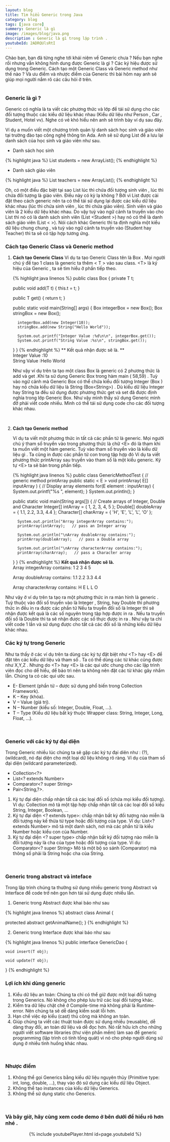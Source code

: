 ```yaml
---
layout: blog
title: Tìm hiểu Generic trong Java 
category: blog
tags: [java core]
summery: Generic là gì 
image: /images/blog/java.png
description : Generic là gì trong lập trình .
youtubeId: 2ADRQUlsRtI
---
```


Chào bạn, bạn đã từng nghe tới khái niệm về Generic chưa ? Nếu bạn nghe rồi nhưng vẫn không hình dung được 
Generic là gì ? Các ký hiệu được sử dụng trong Generic. Cách tạo một Generic Class và Generic method như thế nào ? Và ưu điểm và nhược 
điểm của Generic thì bài hôm nay anh sẽ giúp mọi người nắm rõ các câu hỏi ở trên.
<br><br>

### Generic là gì ?
Generic có nghĩa là ta viết các phương thức và lớp để tái sử dụng cho các đối tượng thuộc các kiểu dữ liệu khác nhau (Kiểu dữ liệu như Person , Car , Student, Hotel vv).
Nghe có vẻ khó hiểu nên anh sẽ trình bày ví dụ sau đây. 

Ví dụ a muốn viết một chương trình quản lý danh sách  học sinh và giáo viên tại trường đào tạo 
công nghệ thông tin Ada. Anh sẽ sử dụng List để a lưu lại danh sách của học sinh và giáo viên như sau.

- Danh sách học sinh 

{% highlight java  %}
List<Student> students = new ArrayList<Student>();
{% endhighlight %}

- Danh sách giáo viên 

{% highlight java  %}
List<Teacher> teachers = new ArrayList<Teacher>();
{% endhighlight %}

Oh, có một điều đặc biệt tại sao List lúc thì chứa đối tượng sinh viên , lúc thì chứa đối tượng là giáo viên. Điều này có kỳ lạ không ?
Bởi vì List được cài đặt theo cách generic nên ta có thể tái sử dụng lại được các kiểu dữ liệu khác nhau  (lúc thì chứa sinh viên , lúc thì chứa giáo viên). Sinh viên và giáo viên
là 2 kiểu dữ liệu khác nhau. Do vậy tuỳ vào ngữ cảnh ta truyền vào cho List thì nó có là danh sách sinh viên (List \<Student \>) hay nó có thể là danh sách giáo viên  (List \< \>). 
Nói cách khác Generic thì ta định nghĩa một kiểu dữ liệu chung chung , và tuỳ vào ngữ cảnh ta truyền vào (Student hay Teacher) thì ta sẽ có tập hợp tương ứng. 
<br>

### Cách tạo Generic Class và Generic method

1. **Cách tạo Generic Class**
Ví dụ ta tạo  Generic Class tên là  Box . Mọi người chú ý để tạo 1 class là generic ta thêm \< T \> vào sau class. \<T\> là ký hiệu của Generic , ta sẽ tìm hiểu ở phần tiếp theo.

   {% highlight java linenos %}
   public class Box<T> {
      private T t;
   
      public void add(T t) {
         this.t = t;
      }
   
      public T get() {
         return t;
      }
   
      public static void main(String[] args) {
         Box<Integer> integerBox = new Box<Integer>();
         Box<String> stringBox = new Box<String>();
       
         integerBox.add(new Integer(10));
         stringBox.add(new String("Hello World"));
   
         System.out.printf("Integer Value :%d\n\n", integerBox.get());
         System.out.printf("String Value :%s\n", stringBox.get());
      }
   }
   {% endhighlight %}
  ** Kết quả nhận được sẽ là. ** <br>
   Integer Value :10 <br>
   String Value :Hello World <br>
   
   Như vậy ví dụ trên ta tạo một class Box là generic có 2 phương thức là add và get .Khi ta sử dụng Generic Box trong hàm main ( 58,59)  . Tuỳ vào ngữ cảnh mà Generic Box  có thể chứa kiểu đối tượng Integer (Box<Integer> ) hay nó
   chứa kiểu dữ liệu là String (Box\<String\>) . Dù kiểu dữ liệu Integer hay String ta đều sử dụng được phương thức get và set đã được định nghỉa trong lớp Generic Box. Như vậy mình thấy
   sử dụng Generic mình đỡ phải viết code nhiều. Mình có thể tái sử dụng code cho các đối tượng khác nhau. 
<br>

2. **Cách tạo Generic method**

   Ví dụ ta viết một phương thức in tất cả các phần tử là generic. Mọi người chú ý tham số truyền vào trong phương thức là chữ \<E\> đó là tham khi ta muốn viết một hàm generic.
   Tuỳ vào tham số truyền vào là kiểu dữ liệu gì . Ta cũng in được các phần tử con trong tập hợp đó
   Ví dụ ta viết phương thức printArray sau truyền vào tham số là một kiểu generic. Ký tự \<E\> ta sẽ bàn trong phần tiếp. 

   {% highlight java linenos %}
   public class GenericMethodTest {
      // generic method printArray
      public static < E > void printArray( E[] inputArray ) {
         // Display array elements
         for(E element : inputArray) {
            System.out.printf("%s ", element);
         }
         System.out.println();
      }
   
      public static void main(String args[]) {
         // Create arrays of Integer, Double and Character
         Integer[] intArray = { 1, 2, 3, 4, 5 };
         Double[] doubleArray = { 1.1, 2.2, 3.3, 4.4 };
         Character[] charArray = { 'H', 'E', 'L', 'L', 'O' };
   
         System.out.println("Array integerArray contains:");
         printArray(intArray);   // pass an Integer array
   
         System.out.println("\nArray doubleArray contains:");
         printArray(doubleArray);   // pass a Double array
   
         System.out.println("\nArray characterArray contains:");
         printArray(charArray);   // pass a Character array
      }
   }
   {% endhighlight %}
 **Kết quả nhận được sẽ là.** <br>
   Array integerArray contains:
   1 2 3 4 5 
   
   Array doubleArray contains:
   1.1 2.2 3.3 4.4 
   
   Array characterArray contains:
   H E L L O
   
Như vậy ở ví dụ trên ta tạo ra một phương thức in ra màn hình là generic . Tuỳ thuộc vào đối số truyền vào là Integer , String, hay Double thì phương thức in đều in ra được các phần tử
Nếu ta truyền  đối số là Integer thì sẽ nhận được kết quả là các số nguyên trong tập hợp được in ra  . Nếu ta truyền đối số là  Double thì ta sẽ nhận được các số thực được in ra . Như vậy ta chỉ viết code 1 lần và sử dụng được cho tất
cả các đối số là những kiểu dữ liệu khác nhau.
<br>

### Các ký tự trong Generic

Như ta thấy ở các ví dụ trên ta dùng các ký tự đặt biệt như \<T\> hay \<E\> để đặt tên các kiểu dữ liệu và  tham số . Ta có thể dùng các từ khác cũng được như X,Y,Z . Nhưng do  \<T\> hay \<E\> 
là các qui ước chung cho các lập trình viên đọc cho dể hiểu, dể bảo trì nên ta không nên đặt các từ khác gây nhầm lẫn. Chúng ta có các qui ước sau.
+ E- Element (phần tử – được sử dụng phổ biến trong Collection Framework).
+ K – Key (khóa).
+ V – Value (giá trị).
+ N – Number (kiểu số: Integer, Double, Float, …).
+ T – Type (Kiểu dữ liệu bất kỳ thuộc Wrapper class: String, Integer, Long, Float, …).
<br>

### Generic với các ký tự đại diện

Trong Generic nhiều lúc chúng ta sẽ gặp các ký tự đại diên như : (?),(wildcard), nó đại diện cho một loại dữ liệu  không rõ ràng.
Ví dụ của tham số đại diện (wildcard parameterized).

+ Collection<?> 
+ List<? extends Number>
+ Comparator<? super String>
+ Pair<String,?>.

1. Ký tự đại diện <?> chấp nhận tất cả các loại đối số (chứa mọi kiểu đối tượng). 
Ví dụ: Collection<?> mô tả một tập hợp chấp nhận tất cả các loại đối số kiểu String, Integer, Boolean, …
2. Ký tự đại diện <? extends type>: chấp nhận bất ký đối tượng nào miễn là đối tượng này kế thừa từ type hoặc đối tượng của type. 
Ví dụ: List<? extends Number> mô tả một danh sách, nơi mà các phần tử là kiểu Number hoặc kiểu con của Number.
3. Ký tự đại diện <? super type> chấp nhận bất ký đối tượng nào miễn là đối tượng này là cha của type hoặc đối tượng của type. 
Ví dụ: Comparator<? super String> Mô tả một bộ so sánh (Comparator) mà thông số phải là String hoặc cha của String.
<br>

### Generic trong abstract và inteface
Trong lập trình chúng ta thường sử dụng nhiều generic trong Abstract và Interface để code trở nên gọn hơn tái sử dụng được  nhiều lần.

1. Generic trong Abstract được khai báo như sau 

{% highlight java linenos %}
abstract class Animal<T> {
   
protected abstract <T> getAnimalName();
}
{% endhighlight %}

2. Generic trong Interface được khai báo như sau 

{% highlight java linenos %}
public interface GenericDao<T> {
 
    void insert(T obj);
 
    void update(T obj);
 
}
{% endhighlight %}
<br>

### Lợi ích khi dùng generic
1. Kiểu dữ liệu an toàn: Chúng ta chỉ có thể giữ được một loại đối tượng trong Generics. Nó không cho phép lưu trữ các loại đối tượng khác.
2. Kiểm tra dữ liệu chặt chẽ ở Compile-time mà không phải là Runtime-error. Nên chúng ta sẽ dễ dàng kiểm soát lỗi hơn.
3. Hạn chế việc ép kiểu (cast) thủ công mà không an toàn.
4. Giúp chúng ta viết các thuật toán được sử dụng nhiều (reusable), dễ dàng thay đổi, an toàn dữ liệu và dễ đọc hơn. 
Nó rất hữu ích cho những người viết software libraries (thư viện phần mềm) làm sao để generic programming (lập trình có tính tổng quát) vì nó cho phép người dùng sử dụng ở nhiều tình huống khác nhau.
<br>

### Nhược điểm 
1. Không thể gọi Generics bằng kiểu dữ liệu nguyên thủy (Primitive type: int, long, double, …), thay vào đó sử dụng các kiểu dữ liệu Object. 
2. Không thể tạo instances của kiểu dữ liệu Generics.
3. Không thể sử dụng static cho Generics.
<br>

### Và bây giờ, hãy cùng xem code demo ở bên dưới để hiểu rõ hơn nhé . 

<p align="center">
{% include youtubePlayer.html id=page.youtubeId %}
<p>